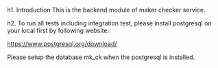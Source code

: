 
h1. Introduction
This is the backend module of maker checker service.

h2. To run all tests including integration test, please install postgresql on your local first by following website:

https://www.postgresql.org/download/

Please setup the database mk_ck when the postgresql is installed.